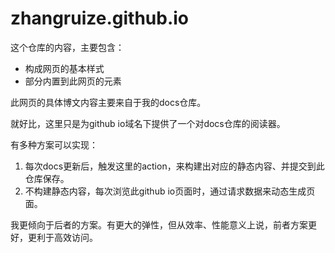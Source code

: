# zhangruize.github.io

这个仓库的内容，主要包含：
- 构成网页的基本样式
- 部分内置到此网页的元素

此网页的具体博文内容主要来自于我的docs仓库。

就好比，这里只是为github io域名下提供了一个对docs仓库的阅读器。

有多种方案可以实现：
1. 每次docs更新后，触发这里的action，来构建出对应的静态内容、并提交到此仓库保存。
2. 不构建静态内容，每次浏览此github io页面时，通过请求数据来动态生成页面。

我更倾向于后者的方案。有更大的弹性，但从效率、性能意义上说，前者方案更好，更利于高效访问。
